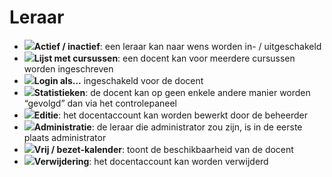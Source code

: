 # Leraar

* ![](../../../.gitbook/assets/images45%20%281%29.png)**Actief / inactief**: een leraar kan naar wens worden in- / uitgeschakeld
* ![](../../../.gitbook/assets/graficos55.png)**Lijst met cursussen**: een docent kan voor meerdere cursussen worden ingeschreven
* ![](../../../.gitbook/assets/graficos54.png)**Login als...** ingeschakeld voor de docent
* ![](../../../.gitbook/assets/graficos56.png)**Statistieken**: de docent kan op geen enkele andere manier worden “gevolgd” dan via het controlepaneel
* ![](../../../.gitbook/assets/graficos58.png)**Editie**: het docentaccount kan worden bewerkt door de beheerder
* ![](../../../.gitbook/assets/graficos57.png)**Administratie**: de leraar die administrator zou zijn, is in de eerste plaats administrator
* ![](../../../.gitbook/assets/graficos59.png)**Vrij / bezet-kalender**: toont de beschikbaarheid van de docent
* ![](../../../.gitbook/assets/graficos61.png)**Verwijdering**: het docentaccount kan worden verwijderd


